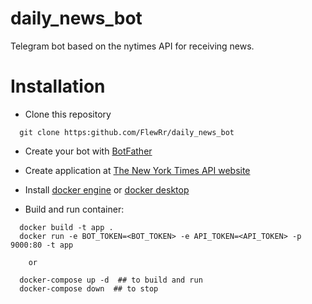 # daily_news_bot
Telegram bot based on the nytimes API for receiving news.

# Installation

* Clone this repository
```
  git clone https:github.com/FlewRr/daily_news_bot
```

* Create your bot with [BotFather](https://t.me/botfather)

* Create application at [The New York Times API website](https://developer.nytimes.com/apis)

* Install [docker engine](https://docs.docker.com/engine/install/) or [docker desktop](https://docs.docker.com/get-docker/)

* Build and run container:
```
  docker build -t app .
  docker run -e BOT_TOKEN=<BOT_TOKEN> -e API_TOKEN=<API_TOKEN> -p 9000:80 -t app 
```
        or
```
  docker-compose up -d  ## to build and run
  docker-compose down  ## to stop
```
